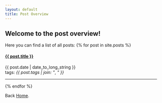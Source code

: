 ```yaml
---
layout: default
title: Post Overview
---
```


## Welcome to the post overview!

Here you can find a list of all posts:
{% for post in site.posts %}
  <article>
    <h4>
      <a href="{{ site.baseurl }}{{ post.url }}">
        {{ post.title }}
      </a>
    </h4>
    <time datetime="{{ post.date | date: "%Y-%m-%d" }}">{{ post.date | date_to_long_string }}</time>
    <br>
    tags: <em>{{ post.tags | join: "</em>, <em>" }}</em>
  </article>
  <hr>
{% endfor %}

Back [Home]({{site.baseurl}}/).